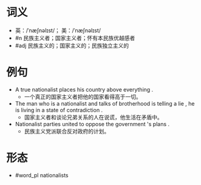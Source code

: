 # 词义
- 英：/ˈnæʃnəlɪst/； 美：/ˈnæʃnəlɪst/
- #n 民族主义者；国家主义者；怀有本民族优越感者
- #adj 民族主义的；国家主义的；民族独立主义的
# 例句
- A true nationalist places his country above everything .
	- 一个真正的国家主义者把他的国家看得高于一切。
- The man who is a nationalist and talks of brotherhood is telling a lie , he is living in a state of contradiction .
	- 国家主义者和谈论兄弟关系的人在说谎，他生活在矛盾中。
- Nationalist parties united to oppose the government 's plans .
	- 民族主义党派联合反对政府的计划。
# 形态
- #word_pl nationalists
